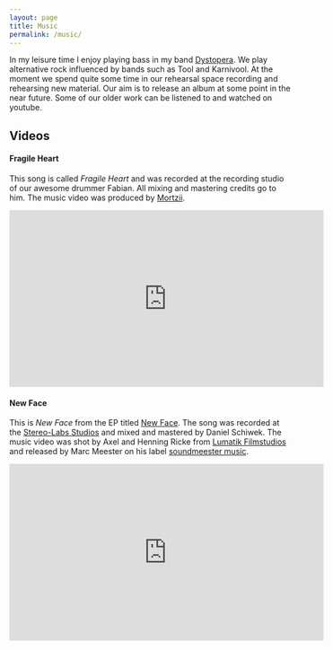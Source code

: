 ```yaml
---
layout: page
title: Music
permalink: /music/
---
```


In my leisure time I enjoy playing bass in my band [Dystopera](https://www.facebook.com/dystoperamusic/). We play alternative rock influenced by bands such as Tool and Karnivool. At the moment we spend quite some time in our rehearsal space recording and rehearsing new material. Our aim is to release an album at some point in the near future. Some of our older work can be listened to and watched on youtube.


## Videos

#### Fragile Heart

This song is called *Fragile Heart* and was recorded at the recording studio of our awesome drummer Fabian. All mixing and mastering credits go to him. The music video was produced by [Mortzii](https://medienbrauerei.com/).

<iframe width="560" height="315" src="https://www.youtube.com/embed/GyIqwII_Nu8" frameborder="0" allow="accelerometer; autoplay; encrypted-media; gyroscope; picture-in-picture" allowfullscreen></iframe>

#### New Face

This is *New Face* from the EP titled [New Face](https://www.amazon.de/New-Face-Dystopera/dp/B00PE1CDMI). The song was recorded at the [Stereo-Labs Studios](https://de-de.facebook.com/pages/category/Music-Production-Studio/Stereo-Labs-Tonstudio-217979464919507/) and mixed and mastered by Daniel Schiwek. The music video was shot by Axel and Henning Ricke from [Lumatik Filmstudios](https://lumatik.de/) and released by Marc Meester on his label [soundmeester music](https://www.soundmeester.com/).

<iframe width="560" height="315" src="https://www.youtube.com/embed/1mCsmZpdyhE" frameborder="0" allow="accelerometer; autoplay; encrypted-media; gyroscope; picture-in-picture" allowfullscreen></iframe>
